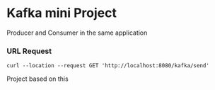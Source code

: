 # Kafka mini Project

Producer and Consumer in the same application

### URL Request
````curl --location --request GET 'http://localhost:8080/kafka/send'````

Project based on <a src="https://mmarcosab.medium.com/criando-consumer-e-produkafka-com-spring-boot-b427cc2f841d">this</a>
